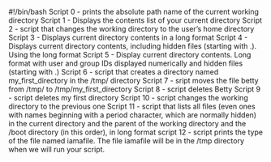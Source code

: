 #!/bin/bash
Script 0 - prints the absolute path name of the current working directory
Script 1 - Displays the contents list of your current directory
Script 2 - script that changes the working directory to the user’s home directory
Script 3 - Displays current directory contents in a long format
Script 4 - Displays current directory contents, including hidden files (starting with .). Using the long format
Script 5 - Display current directory contents. Long format with user and group IDs displayed numerically and hidden files (starting with .)
Script 6 - script that creates a directory named my_first_directory in the /tmp/ directory
Script 7 - sript moves the file betty from /tmp/ to /tmp/my_first_directory
Script 8 - script deletes Betty
Script 9 - script deletes my first directory
Script 10 - script changes the working directory to the previous one
Script 11 - script that lists all files (even ones with names beginning with a period character, which are normally hidden) in the current directory and the parent of the working directory and the /boot directory (in this order), in long format
script 12 - script prints the type of the file named iamafile. The file iamafile will be in the /tmp directory when we will run your script. 
